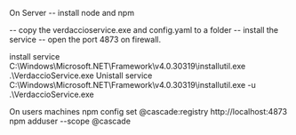 ﻿On Server
-- install node and npm 

-- copy the verdaccioservice.exe and config.yaml to a folder
-- install the service
-- open the port 4873 on firewall.

install service
C:\Windows\Microsoft.NET\Framework\v4.0.30319\installutil.exe  .\VerdaccioService.exe
Unistall service
C:\Windows\Microsoft.NET\Framework\v4.0.30319\installutil.exe -u .\VerdaccioService.exe


On users machines
npm config set @cascade:registry http://localhost:4873
npm adduser --scope @cascade





